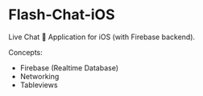 # Flash-Chat-iOS

Live Chat 💭 Application for iOS (with Firebase backend).

Concepts:
- Firebase (Realtime Database)
- Networking
- Tableviews
